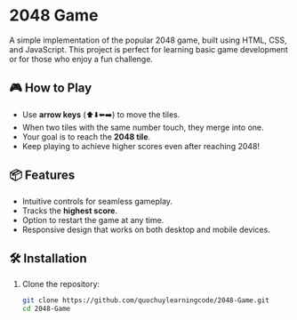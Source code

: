# 2048 Game

A simple implementation of the popular 2048 game, built using HTML, CSS, and JavaScript. This project is perfect for learning basic game development or for those who enjoy a fun challenge.

## 🎮 How to Play

- Use **arrow keys** (⬆️⬇️⬅️➡️) to move the tiles.
- When two tiles with the same number touch, they merge into one.
- Your goal is to reach the **2048 tile**.
- Keep playing to achieve higher scores even after reaching 2048!

## 📦 Features

- Intuitive controls for seamless gameplay.
- Tracks the **highest score**.
- Option to restart the game at any time.
- Responsive design that works on both desktop and mobile devices.

## 🛠️ Installation

1. Clone the repository:
   ```bash
   git clone https://github.com/quochuylearningcode/2048-Game.git
   cd 2048-Game
